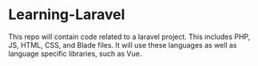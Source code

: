 # Learning-Laravel
This repo will contain code related to a laravel project. This includes PHP, JS, HTML, CSS, and Blade files. It will use these languages as well as 
language specific libraries, such as Vue. 
